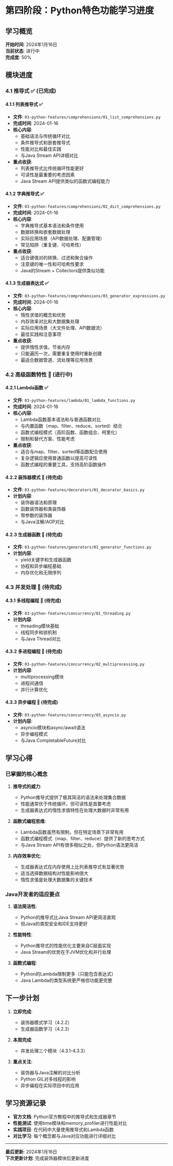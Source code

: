 # 第四阶段：Python特色功能学习进度

## 学习概览

**开始时间**: 2024年1月16日  
**当前状态**: 进行中  
**完成度**: 50%

## 模块进度

### 4.1 推导式 ✅ (已完成)

#### 4.1.1 列表推导式 ✅

- **文件**: `03-python-features/comprehensions/01_list_comprehensions.py`
- **完成时间**: 2024-01-16
- **核心内容**:
    - 基础语法与传统循环对比
    - 条件推导式和嵌套推导式
    - 性能对比和最佳实践
    - 与Java Stream API详细对比
- **重点收获**:
    - 列表推导式比传统循环性能更好
    - 可读性是最重要的考虑因素
    - Java Stream API提供类似的函数式编程能力

#### 4.1.2 字典推导式 ✅

- **文件**: `03-python-features/comprehensions/02_dict_comprehensions.py`
- **完成时间**: 2024-01-16
- **核心内容**:
    - 字典推导式基本语法和条件使用
    - 数据转换和嵌套数据处理
    - 实际应用场景（API数据处理、配置管理）
    - 常见陷阱（重复键、可哈希性）
- **重点收获**:
    - 适合键值对的转换、过滤和聚合操作
    - 注意键的唯一性和可哈希性要求
    - Java的Stream + Collectors提供类似功能

#### 4.1.3 生成器表达式 ✅

- **文件**: `03-python-features/comprehensions/03_generator_expressions.py`
- **完成时间**: 2024-01-16
- **核心内容**:
    - 惰性求值的概念和优势
    - 内存效率对比和大数据集处理
    - 实际应用场景（大文件处理、API数据流）
    - 最佳实践和注意事项
- **重点收获**:
    - 提供惰性求值，节省内存
    - 只能遍历一次，需要重复使用时重新创建
    - 最适合数据管道、流处理等应用场景

### 4.2 高级函数特性 🔧 (进行中)

#### 4.2.1 Lambda函数 ✅

- **文件**: `03-python-features/lambda/01_lambda_functions.py`
- **完成时间**: 2024-01-16
- **核心内容**:
    - Lambda函数基本语法和与普通函数对比
    - 与内置函数（map、filter、reduce、sorted）结合
    - 函数式编程模式（高阶函数、函数组合、柯里化）
    - 限制和替代方案、性能考虑
- **重点收获**:
    - 适合与map、filter、sorted等函数配合使用
    - 复杂逻辑应使用普通函数以提高可读性
    - 函数式编程的重要工具，支持高阶函数操作

#### 4.2.2 装饰器模式 🚧 (待完成)

- **文件**: `03-python-features/decorators/01_decorator_basics.py`
- **计划内容**:
    - 装饰器语法和原理
    - 函数装饰器和类装饰器
    - 带参数的装饰器
    - 与Java注解/AOP对比

#### 4.2.3 生成器函数 🚧 (待完成)

- **文件**: `03-python-features/generators/01_generator_functions.py`
- **计划内容**:
    - yield关键字和生成器函数
    - 协程和异步编程基础
    - 内存优化和无限序列

### 4.3 并发处理 🚧 (待完成)

#### 4.3.1 多线程编程 🚧 (待完成)

- **文件**: `03-python-features/concurrency/01_threading.py`
- **计划内容**:
    - threading模块基础
    - 线程同步和锁机制
    - 与Java Thread对比

#### 4.3.2 多进程编程 🚧 (待完成)

- **文件**: `03-python-features/concurrency/02_multiprocessing.py`
- **计划内容**:
    - multiprocessing模块
    - 进程间通信
    - 并行计算优化

#### 4.3.3 异步编程 🚧 (待完成)

- **文件**: `03-python-features/concurrency/03_asyncio.py`
- **计划内容**:
    - asyncio模块和async/await语法
    - 异步编程模式
    - 与Java CompletableFuture对比

## 学习心得

### 已掌握的核心概念

1. **推导式的威力**:
    - Python推导式提供了极其简洁的语法来处理集合数据
    - 性能通常优于传统循环，但可读性是首要考虑
    - 生成器表达式的惰性求值特性在处理大数据时非常有用

2. **函数式编程思维**:
    - Lambda函数虽然有限制，但在特定场景下非常有用
    - 函数式编程模式（map、filter、reduce）提供了新的思考方式
    - 与Java Stream API有很多相似之处，但Python语法更简洁

3. **内存效率优化**:
    - 生成器表达式在内存使用上比列表推导式有显著优势
    - 适当选择数据结构对性能影响很大
    - 惰性求值是处理大数据集的关键技术

### Java开发者的适应要点

1. **语法简洁性**:
    - Python的推导式比Java Stream API更简洁直观
    - 但Java的类型安全和IDE支持更好

2. **性能特性**:
    - Python推导式的性能优化主要来自C层面实现
    - Java Stream的优势在于JVM优化和并行处理

3. **函数式编程**:
    - Python的Lambda限制更多（只能包含表达式）
    - Java Lambda的类型系统更严格但功能更完整

## 下一步计划

1. **立即完成**:
    - 装饰器模式学习（4.2.2）
    - 生成器函数学习（4.2.3）

2. **本周完成**:
    - 并发处理三个模块（4.3.1-4.3.3）

3. **重点关注**:
    - 装饰器与Java注解的对比分析
    - Python GIL对多线程的影响
    - 异步编程在实际项目中的应用

## 学习资源记录

- **官方文档**: Python官方教程中的推导式和生成器章节
- **性能测试**: 使用time模块和memory_profiler进行性能对比
- **实践项目**: 在代码中大量使用推导式和Lambda函数
- **对比学习**: 每个概念都与Java对应功能进行详细对比

---

**最后更新**: 2024年1月16日  
**下次更新计划**: 完成装饰器模块后更新进度 